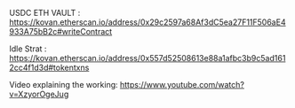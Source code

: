 USDC ETH VAULT : https://kovan.etherscan.io/address/0x29c2597a68Af3dC5ea27F11F506aE4933A75bB2c#writeContract

Idle Strat : https://kovan.etherscan.io/address/0x557d52508613e88a1afbc3b9c5ad1612cc4f1d3d#tokentxns

Video explaining the working: https://www.youtube.com/watch?v=XzyorOgeJug